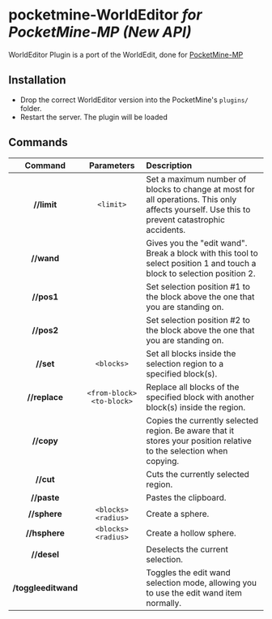 # pocketmine-WorldEditor <em>for PocketMine-MP (New API)</em>

WorldEditor Plugin is a port of the WorldEdit, done for [PocketMine-MP](https://github.com/shoghicp/PocketMine-MP)


## Installation
- Drop the correct WorldEditor version into the PocketMine's `plugins/` folder.
- Restart the server. The plugin will be loaded


## Commands
| Command | Parameters | Description |
| :---: | :---: | :--- |
| __//limit__ | `<limit>` | Set a maximum number of blocks to change at most for all operations. This only affects yourself. Use this to prevent catastrophic accidents. |
| __//wand__ | | Gives you the "edit wand". Break a block with this tool to select position 1 and touch a block to selection position 2. |
| __//pos1__ | | Set selection position #1 to the block above the one that you are standing on. |
| __//pos2__ | | Set selection position #2 to the block above the one that you are standing on. |
| __//set__ | `<blocks>` | Set all blocks inside the selection region to a specified block(s). |
| __//replace__ | `<from-block> <to-block>` | Replace all blocks of the specified block with another block(s) inside the region. |
| __//copy__ | | Copies the currently selected region. Be aware that it stores your position relative to the selection when copying. |
| __//cut__ | | Cuts the currently selected region. |
| __//paste__ | | Pastes the clipboard. |
| __//sphere__ | `<blocks> <radius>` | Create a sphere. |
| __//hsphere__ | `<blocks> <radius>` | Create a hollow sphere. |
| __//desel__ | | Deselects the current selection. |
| __/toggleeditwand__ | | Toggles the edit wand selection mode, allowing you to use the edit wand item normally. |
